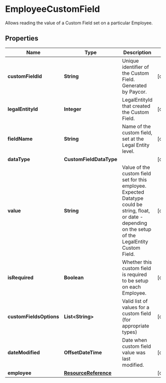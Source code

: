 

# EmployeeCustomField

Allows reading the value of a Custom Field set on a particular Employee. 

## Properties

| Name | Type | Description | Notes |
|------------ | ------------- | ------------- | -------------|
|**customFieldId** | **String** | Unique identifier of the Custom Field. Generated by Paycor.              |  [optional] |
|**legalEntityId** | **Integer** | LegalEntityId that created the Custom Field. |  [optional] |
|**fieldName** | **String** | Name of the custom field, set at the Legal Entity level. |  [optional] |
|**dataType** | **CustomFieldDataType** |  |  [optional] |
|**value** | **String** | Value of the custom field set for this employee. Expected Datatype could be string, float, or date - depending on the setup of the LegalEntity Custom Field. |  [optional] |
|**isRequired** | **Boolean** | Whether this custom field is required to be setup on each Employee. |  [optional] |
|**customFieldsOptions** | **List&lt;String&gt;** | Valid list of values for a custom field (for appropriate types) |  [optional] |
|**dateModified** | **OffsetDateTime** | Date when custom field value was last modified. |  [optional] |
|**employee** | [**ResourceReference**](ResourceReference.md) |  |  [optional] |



